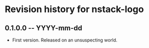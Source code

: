 # Revision history for nstack-logo

## 0.1.0.0  -- YYYY-mm-dd

* First version. Released on an unsuspecting world.
